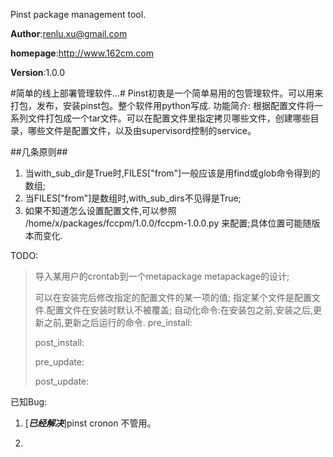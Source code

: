 Pinst package management tool.

**Author**:<renlu.xu@gmail.com>

**homepage**:<http://www.162cm.com>

**Version**:1.0.0

#简单的线上部署管理软件…#
    Pinst初衷是一个简单易用的包管理软件。可以用来打包，发布，安装pinst包。整个软件用python写成.
    功能简介:
        根据配置文件将一系列文件打包成一个tar文件。可以在配置文件里指定拷贝哪些文件，创建哪些目录，哪些文件是配置文件，以及由supervisord控制的service。

##几条原则##

1. 当with_sub_dir是True时,FILES["from"]一般应该是用find或glob命令得到的数组;
1. 当FILES["from"]是数组时,with_sub_dirs不见得是True;
1. 如果不知道怎么设置配置文件,可以参照 /home/x/packages/fccpm/1.0.0/fccpm-1.0.0.py 来配置;具体位置可能随版本而变化.

TODO:

>导入某用户的crontab到一个metapackage metapackage的设计;
>
>可以在安装完后修改指定的配置文件的某一项的值;
> 指定某个文件是配置文件.配置文件在安装时默认不被覆盖;
> 自动化命令:在安装包之前,安装之后,更新之前,更新之后运行的命令.
>    pre_install:
>    
>    post_install:
>    
>    pre_update:
>    
>    post_update: 
>   


已知Bug:

1. [***已经解决***]pinst cronon 不管用。

2. 